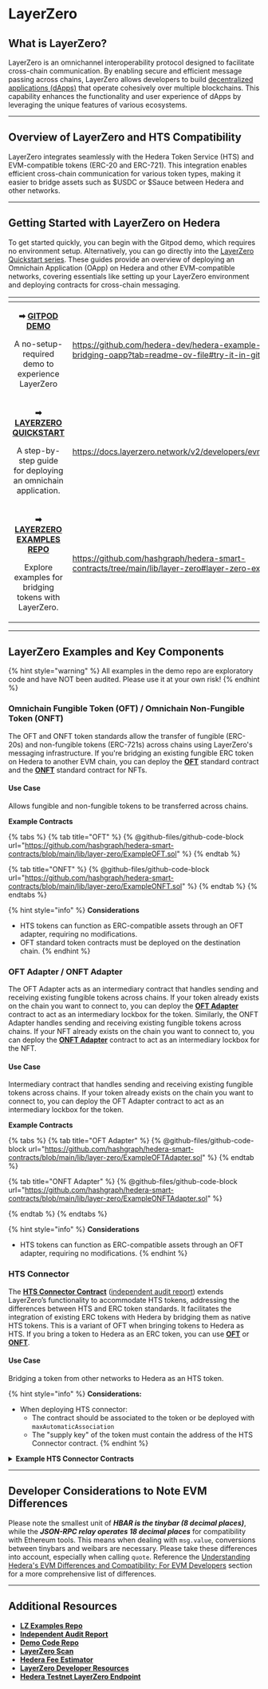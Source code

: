 # LayerZero

## What is LayerZero?

LayerZero is an omnichannel interoperability protocol designed to facilitate cross-chain communication. By enabling secure and efficient message passing across chains, LayerZero allows developers to build [decentralized applications (dApps)](../../support-and-community/glossary.md#decentralized-application-dapp) that operate cohesively over multiple blockchains. This capability enhances the functionality and user experience of dApps by leveraging the unique features of various ecosystems.

***

## Overview of LayerZero and HTS Compatibility

LayerZero integrates seamlessly with the Hedera Token Service (HTS) and EVM-compatible tokens (ERC-20 and ERC-721). This integration enables efficient cross-chain communication for various token types, making it easier to bridge assets such as $USDC or $Sauce between Hedera and other networks.&#x20;

***

## Getting Started with LayerZero on Hedera&#x20;

To get started quickly, you can begin with the Gitpod demo, which requires no environment setup. Alternatively, you can go directly into the [LayerZero Quickstart series](https://docs.layerzero.network/v2/developers/evm/getting-started). These guides provide an overview of deploying an Omnichain Application (OApp) on Hedera and other EVM-compatible networks, covering essentials like setting up your LayerZero environment and deploying contracts for cross-chain messaging.

<table data-view="cards"><thead><tr><th align="center"></th><th data-hidden data-card-target data-type="content-ref"></th></tr></thead><tbody><tr><td align="center"><p><strong>➡</strong> <a href="https://github.com/hedera-dev/hedera-example-layer-zero-bridging-oapp?tab=readme-ov-file#try-it-in-gitpod"><strong>GITPOD DEMO</strong></a></p><p>A no-setup-required demo to experience LayerZero</p></td><td><a href="https://github.com/hedera-dev/hedera-example-layer-zero-bridging-oapp?tab=readme-ov-file#try-it-in-gitpod">https://github.com/hedera-dev/hedera-example-layer-zero-bridging-oapp?tab=readme-ov-file#try-it-in-gitpod</a></td></tr><tr><td align="center"><p><strong>➡</strong> <a href="https://docs.layerzero.network/v2/developers/evm/oapp/overview"><strong>LAYERZERO QUICKSTART</strong></a></p><p>A step-by-step guide for deploying an omnichain application.</p></td><td><a href="https://docs.layerzero.network/v2/developers/evm/oapp/overview">https://docs.layerzero.network/v2/developers/evm/oapp/overview</a></td></tr><tr><td align="center"><p><strong>➡</strong> <a href="https://github.com/hashgraph/hedera-smart-contracts/tree/main/lib/layer-zero#layer-zero-examples"><strong>LAYERZERO EXAMPLES REPO</strong></a></p><p>Explore examples for bridging tokens with LayerZero.</p></td><td><a href="https://github.com/hashgraph/hedera-smart-contracts/tree/main/lib/layer-zero#layer-zero-examples">https://github.com/hashgraph/hedera-smart-contracts/tree/main/lib/layer-zero#layer-zero-examples</a></td></tr></tbody></table>

***

## LayerZero Examples and Key Components

{% hint style="warning" %}
All examples in the demo repo are exploratory code and have NOT been audited. Please use it at your own risk!
{% endhint %}

### Omnichain Fungible Token (OFT) / Omnichain Non-Fungible Token (ONFT)

The OFT and ONFT token standards allow the transfer of fungible (ERC-20s) and non-fungible tokens (ERC-721s) across chains using LayerZero's messaging infrastructure. If you're bridging an existing fungible ERC token on Hedera to another EVM chain, you can deploy the [**OFT**](https://github.com/hashgraph/hedera-smart-contracts/tree/main/lib/layer-zero#oft) standard contract and the [**ONFT**](https://github.com/hashgraph/hedera-smart-contracts/tree/main/lib/layer-zero#onft) standard contract for NFTs.&#x20;

#### **Use Case**

Allows fungible and non-fungible tokens to be transferred across chains.

**Example Contracts**

{% tabs %}
{% tab title="OFT" %}
{% @github-files/github-code-block url="https://github.com/hashgraph/hedera-smart-contracts/blob/main/lib/layer-zero/ExampleOFT.sol" %}
{% endtab %}

{% tab title="ONFT" %}
{% @github-files/github-code-block url="https://github.com/hashgraph/hedera-smart-contracts/blob/main/lib/layer-zero/ExampleONFT.sol" %}
{% endtab %}
{% endtabs %}

{% hint style="info" %}
**Considerations**

* HTS tokens can function as ERC-compatible assets through an OFT adapter, requiring no modifications.
* OFT standard token contracts must be deployed on the destination chain.
{% endhint %}

### OFT Adapter / ONFT Adapter

The OFT Adapter acts as an intermediary contract that handles sending and receiving existing fungible tokens across chains. If your token already exists on the chain you want to connect to, you can deploy the [**OFT Adapter**](https://github.com/hashgraph/hedera-smart-contracts/tree/main/lib/layer-zero#oft-adapter) contract to act as an intermediary lockbox for the token. Similarly, the ONFT Adapter handles sending and receiving existing fungible tokens across chains. If your NFT already exists on the chain you want to connect to, you can deploy the [**ONFT Adapter**](https://github.com/hashgraph/hedera-smart-contracts/tree/main/lib/layer-zero#onft-adapter) contract to act as an intermediary lockbox for the NFT.&#x20;

#### **Use Case**

Intermediary contract that handles sending and receiving existing fungible tokens across chains. If your token already exists on the chain you want to connect to, you can deploy the OFT Adapter contract to act as an intermediary lockbox for the token.

**Example Contracts**

{% tabs %}
{% tab title="OFT Adapter" %}
{% @github-files/github-code-block url="https://github.com/hashgraph/hedera-smart-contracts/blob/main/lib/layer-zero/ExampleOFTAdapter.sol" %}
{% endtab %}

{% tab title="ONFT Adapter" %}
{% @github-files/github-code-block url="https://github.com/hashgraph/hedera-smart-contracts/blob/main/lib/layer-zero/ExampleONFTAdapter.sol" %}


{% endtab %}
{% endtabs %}

{% hint style="info" %}
**Considerations**

* HTS tokens can function as ERC-compatible assets through an OFT adapter, requiring no modifications.
{% endhint %}

### HTS Connector

The [**HTS Connector Contract**](https://github.com/hashgraph/hedera-smart-contracts/tree/main/lib/layer-zero#hts-connector) ([independent audit report](https://hedera.com/audits-and-standards)) extends LayerZero’s functionality to accommodate HTS tokens, addressing the differences between HTS and ERC token standards. It facilitates the integration of existing ERC tokens with Hedera by bridging them as native HTS tokens. This is a variant of OFT when bringing tokens to Hedera as HTS. If you bring a token to Hedera as an ERC token, you can use [**OFT**](https://github.com/hashgraph/hedera-smart-contracts/tree/main/lib/layer-zero#oft) or [**ONFT**](https://github.com/hashgraph/hedera-smart-contracts/tree/main/lib/layer-zero#onft).

#### **Use Case**

Bridging a token from other networks to Hedera as an HTS token.

{% hint style="info" %}
**Considerations:**

* When deploying HTS connector:
  * The contract should be associated to the token or be deployed with `maxAutomaticAssociation`
  * The "supply key" of the token must contain the address of the HTS Connector contract.
{% endhint %}

<details>

<summary><strong>Example HTS Connector Contracts</strong></summary>

```solidity
// SPDX-License-Identifier: Apache-2.0
pragma solidity ^0.8.20;

import {OFTCore} from "@layerzerolabs/lz-evm-oapp-v2/contracts/oft/OFTCore.sol";
import "./hts/HederaTokenService.sol";
import "./hts/IHederaTokenService.sol";
import "./hts/KeyHelper.sol";

/**
 * @title HTS Connector
 * @dev HTS Connector is a HTS token that extends the functionality of the OFTCore contract.
    */
abstract contract HTSConnector is OFTCore, KeyHelper, HederaTokenService {
    address public htsTokenAddress;
    bool public finiteTotalSupplyType = true;
    event TokenCreated(address tokenAddress);

    /**
     * @dev Constructor for the HTS Connector contract.
     * @param _name The name of HTS token
     * @param _symbol The symbol of HTS token
     * @param _lzEndpoint The LayerZero endpoint address.
     * @param _delegate The delegate capable of making OApp configurations inside of the endpoint.
     */
    constructor(
        string memory _name,
        string memory _symbol,
        address _lzEndpoint,
        address _delegate
    ) payable OFTCore(8, _lzEndpoint, _delegate) {
        IHederaTokenService.TokenKey[] memory keys = new IHederaTokenService.TokenKey[](1);
        keys[0] = getSingleKey(
            KeyType.SUPPLY,
            KeyValueType.INHERIT_ACCOUNT_KEY,
            bytes("")
        );

        IHederaTokenService.Expiry memory expiry = IHederaTokenService.Expiry(0, address(this), 8000000);
        IHederaTokenService.HederaToken memory token = IHederaTokenService.HederaToken(
            _name, _symbol, address(this), "memo", finiteTotalSupplyType, 5000, false, keys, expiry
        );

        (int responseCode, address tokenAddress) = HederaTokenService.createFungibleToken(
            token, 1000, int32(int256(uint256(8)))
        );
        require(responseCode == HederaTokenService.SUCCESS_CODE, "Failed to create HTS token");

        int256 transferResponse = HederaTokenService.transferToken(tokenAddress, address(this), msg.sender, 1000);
        require(transferResponse == HederaTokenService.SUCCESS_CODE, "HTS: Transfer failed");

        htsTokenAddress = tokenAddress;

        emit TokenCreated(tokenAddress);
    }

    /**
     * @dev Retrieves the address of the underlying HTS implementation.
     * @return The address of the HTS token.
     */
    function token() public view returns (address) {
        return htsTokenAddress;
    }

    /**
     * @notice Indicates whether the HTS Connector contract requires approval of the 'token()' to send.
     * @return requiresApproval Needs approval of the underlying token implementation.
     */
    function approvalRequired() external pure virtual returns (bool) {
        return false;
    }

    /**
     * @dev Burns tokens from the sender's specified balance.
     * @param _from The address to debit the tokens from.
     * @param _amountLD The amount of tokens to send in local decimals.
     * @param _minAmountLD The minimum amount to send in local decimals.
     * @param _dstEid The destination chain ID.
     * @return amountSentLD The amount sent in local decimals.
     * @return amountReceivedLD The amount received in local decimals on the remote.
     */
    function _debit(
        address _from,
        uint256 _amountLD,
        uint256 _minAmountLD,
        uint32 _dstEid
    ) internal virtual override returns (uint256 amountSentLD, uint256 amountReceivedLD) {
        (amountSentLD, amountReceivedLD) = _debitView(_amountLD, _minAmountLD, _dstEid);

        int256 transferResponse = HederaTokenService.transferToken(htsTokenAddress, _from, address(this), int64(uint64(_amountLD)));
        require(transferResponse == HederaTokenService.SUCCESS_CODE, "HTS: Transfer failed");

        (int256 response,) = HederaTokenService.burnToken(htsTokenAddress, int64(uint64(amountSentLD)), new int64[](0));
        require(response == HederaTokenService.SUCCESS_CODE, "HTS: Burn failed");
    }

    /**
     * @dev Credits tokens to the specified address.
     * @param _to The address to credit the tokens to.
     * @param _amountLD The amount of tokens to credit in local decimals.
     * @dev _srcEid The source chain ID.
     * @return amountReceivedLD The amount of tokens ACTUALLY received in local decimals.
     */
    function _credit(
        address _to,
        uint256 _amountLD,
        uint32 /*_srcEid*/
    ) internal virtual override returns (uint256) {
        (int256 response, ,) = HederaTokenService.mintToken(htsTokenAddress, int64(uint64(_amountLD)), new bytes[](0));
        require(response == HederaTokenService.SUCCESS_CODE, "HTS: Mint failed");

        int256 transferResponse = HederaTokenService.transferToken(htsTokenAddress, address(this), _to, int64(uint64(_amountLD)));
        require(transferResponse == HederaTokenService.SUCCESS_CODE, "HTS: Transfer failed");

        return _amountLD;
    }
}
```

</details>

***

## Developer Considerations to Note EVM Differences

Please note the smallest unit of _**HBAR is the tinybar (8 decimal places)**_, while the _**JSON-RPC relay operates 18 decimal places**_ for compatibility with Ethereum tools. This means when dealing with `msg.value`, conversions between tinybars and weibars are necessary. Please take these differences into account, especially when calling `quote`. Reference the  [Understanding Hedera's EVM Differences and Compatibility: For EVM Developers](../../core-concepts/smart-contracts/understanding-hederas-evm-differences-and-compatibility/for-evm-developers-migrating-to-hedera/) section for a more comprehensive list of differences.

***

## Additional Resources

* [**LZ Examples Repo**](https://github.com/hashgraph/hedera-smart-contracts/tree/main/lib/layer-zero#layer-zero-examples)
* [**Independent Audit Report**](https://hedera.com/audits-and-standards)
* [**Demo Code Repo**](https://github.com/hedera-dev/hedera-example-layer-zero-bridging-oapp)
* [**LayerZero Scan**](https://layerzeroscan.com/)
* [**Hedera Fee Estimator**](https://hedera.com/fees)
* [**LayerZero Developer Resources**](https://layerzero.network/developers)
* [**Hedera Testnet LayerZero Endpoint**](https://docs.layerzero.network/v2/developers/evm/technical-reference/deployed-contracts#hedera-testnet)
